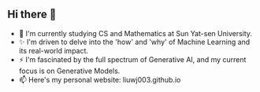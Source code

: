 ## Hi there 👋

- 🌱 I'm currently studying CS and Mathematics at Sun Yat-sen University.
- ✨ I'm driven to delve into the 'how' and 'why' of Machine Learning and its real-world impact.
- ⚡ I'm fascinated by the full spectrum of Generative AI, and my current focus is on Generative Models.
- 📫 Here's my personal website: liuwj003.github.io

